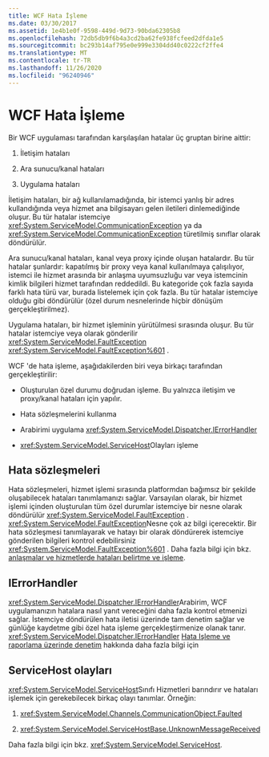 ```yaml
---
title: WCF Hata İşleme
ms.date: 03/30/2017
ms.assetid: 1e4b1e0f-9598-449d-9d73-90bda62305b8
ms.openlocfilehash: 72db5db9f6b4a3cd2ba62fe938fcfeed2dfda1e5
ms.sourcegitcommit: bc293b14af795e0e999e3304dd40c0222cf2ffe4
ms.translationtype: MT
ms.contentlocale: tr-TR
ms.lasthandoff: 11/26/2020
ms.locfileid: "96240946"
---
```

# <a name="wcf-error-handling"></a>WCF Hata İşleme

Bir WCF uygulaması tarafından karşılaşılan hatalar üç gruptan birine aittir:  
  
1. İletişim hataları  
  
2. Ara sunucu/kanal hataları  
  
3. Uygulama hataları  
  
 İletişim hataları, bir ağ kullanılamadığında, bir istemci yanlış bir adres kullandığında veya hizmet ana bilgisayarı gelen iletileri dinlemediğinde oluşur. Bu tür hatalar istemciye <xref:System.ServiceModel.CommunicationException> ya da <xref:System.ServiceModel.CommunicationException> türetilmiş sınıflar olarak döndürülür.  
  
 Ara sunucu/kanal hataları, kanal veya proxy içinde oluşan hatalardır. Bu tür hatalar şunlardır: kapatılmış bir proxy veya kanal kullanılmaya çalışılıyor, istemci ile hizmet arasında bir anlaşma uyumsuzluğu var veya istemcinin kimlik bilgileri hizmet tarafından reddedildi. Bu kategoride çok fazla sayıda farklı hata türü var, burada listelemek için çok fazla. Bu tür hatalar istemciye olduğu gibi döndürülür (özel durum nesnelerinde hiçbir dönüşüm gerçekleştirilmez).  
  
 Uygulama hataları, bir hizmet işleminin yürütülmesi sırasında oluşur. Bu tür hatalar istemciye veya olarak gönderilir <xref:System.ServiceModel.FaultException> <xref:System.ServiceModel.FaultException%601> .  
  
 WCF 'de hata işleme, aşağıdakilerden biri veya birkaçı tarafından gerçekleştirilir:  
  
- Oluşturulan özel durumu doğrudan işleme. Bu yalnızca iletişim ve proxy/kanal hataları için yapılır.  
  
- Hata sözleşmelerini kullanma  
  
- Arabirimi uygulama <xref:System.ServiceModel.Dispatcher.IErrorHandler>  
  
- <xref:System.ServiceModel.ServiceHost>Olayları işleme  
  
## <a name="fault-contracts"></a>Hata sözleşmeleri  

 Hata sözleşmeleri, hizmet işlemi sırasında platformdan bağımsız bir şekilde oluşabilecek hataları tanımlamanızı sağlar. Varsayılan olarak, bir hizmet işlemi içinden oluşturulan tüm özel durumlar istemciye bir nesne olarak döndürülür <xref:System.ServiceModel.FaultException> . <xref:System.ServiceModel.FaultException>Nesne çok az bilgi içerecektir. Bir hata sözleşmesi tanımlayarak ve hatayı bir olarak döndürerek istemciye gönderilen bilgileri kontrol edebilirsiniz <xref:System.ServiceModel.FaultException%601> . Daha fazla bilgi için bkz. [anlaşmalar ve hizmetlerde hataları belirtme ve işleme](specifying-and-handling-faults-in-contracts-and-services.md).  
  
## <a name="ierrorhandler"></a>IErrorHandler  

 <xref:System.ServiceModel.Dispatcher.IErrorHandler>Arabirim, WCF uygulamanızın hatalara nasıl yanıt vereceğini daha fazla kontrol etmenizi sağlar.  İstemciye döndürülen hata iletisi üzerinde tam denetim sağlar ve günlüğe kaydetme gibi özel hata işleme gerçekleştirmenize olanak tanır.  <xref:System.ServiceModel.Dispatcher.IErrorHandler> [Hata Işleme ve raporlama üzerinde denetim](./samples/extending-control-over-error-handling-and-reporting.md) hakkında daha fazla bilgi için  
  
## <a name="servicehost-events"></a>ServiceHost olayları  

 <xref:System.ServiceModel.ServiceHost>Sınıfı Hizmetleri barındırır ve hataları işlemek için gerekebilecek birkaç olayı tanımlar. Örneğin:  
  
1. <xref:System.ServiceModel.Channels.CommunicationObject.Faulted>
  
2. <xref:System.ServiceModel.ServiceHostBase.UnknownMessageReceived>
  
 Daha fazla bilgi için bkz. <xref:System.ServiceModel.ServiceHost>.
